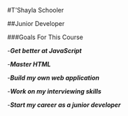 #T'Shayla Schooler

##Junior Developer

###Goals For This Course

-***Get better at JavaScript***

-***Master HTML***

-***Build my own web application***

-***Work on my interviewing skills***

-***Start my career as a junior developer***
